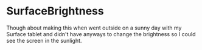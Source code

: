 # SurfaceBrightness
Though about making this when went outside on a sunny day with my Surface tablet and didn't have anyways to change the brightness so I could see the screen in the sunlight.
